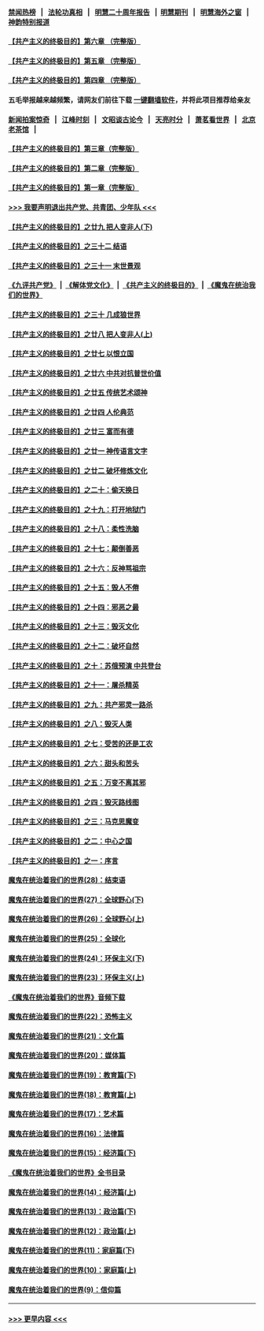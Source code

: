 #### [禁闻热榜](热点新闻.md?=0)  &nbsp;&nbsp;|&nbsp;&nbsp; [法轮功真相](https://github.com/gfw-breaker/truth/blob/master/README.md?=0) &nbsp;&nbsp;|&nbsp;&nbsp; [明慧二十周年报告](https://github.com/gfw-breaker/mh-reports/blob/master/README.md?=0) &nbsp;&nbsp;|&nbsp;&nbsp;[明慧期刊](https://github.com/gfw-breaker/mh-qikan) &nbsp;&nbsp;|&nbsp;&nbsp; [明慧海外之窗](https://github.com/gfw-breaker/mh-news/blob/master/README.md?=0) &nbsp;&nbsp;|&nbsp;&nbsp; [神韵特别报道](https://github.com/gfw-breaker/mh-news/blob/master/shenyun.md?=0)
#### [【共产主义的终极目的】第六章 （完整版）](../pages/nsc422/n11428913.md?t=03041931) 
#### [【共产主义的终极目的】第五章 （完整版）](../pages/nsc422/n11428912.md?t=03041931) 
#### [【共产主义的终极目的】第四章 （完整版）](../pages/nsc422/n11428907.md?t=03041931) 
#### 五毛举报越来越频繁，请网友们前往下载 [一键翻墙软件](https://github.com/gfw-breaker/ssr-accounts)，并将此项目推荐给亲友
#### [新闻拍案惊奇](https://github.com/gfw-breaker/banned-news/blob/master/pages/link4.md) &nbsp;&nbsp;|&nbsp;&nbsp; [江峰时刻](https://github.com/gfw-breaker/banned-news/blob/master/pages/link4.md) &nbsp;&nbsp;|&nbsp;&nbsp; [文昭谈古论今](https://github.com/gfw-breaker/banned-news/blob/master/pages/link4.md) &nbsp;&nbsp;|&nbsp;&nbsp; [天亮时分](https://github.com/gfw-breaker/banned-news/blob/master/pages/link4.md) &nbsp;&nbsp;|&nbsp;&nbsp; [萧茗看世界](https://github.com/gfw-breaker/banned-news/blob/master/pages/link4.md) &nbsp;&nbsp;|&nbsp;&nbsp; [北京老茶馆](https://github.com/gfw-breaker/banned-news/blob/master/pages/link4.md) &nbsp;&nbsp;|&nbsp;&nbsp; 
#### [【共产主义的终极目的】第三章（完整版）](../pages/nsc422/n11428848.md?t=03041931) 
#### [【共产主义的终极目的】第二章（完整版）](../pages/nsc422/n11428831.md?t=03041931) 
#### [【共产主义的终极目的】第一章（完整版）](../pages/nsc422/n11417651.md?t=03041931) 
#### [>>> 我要声明退出共产党、共青团、少年队 <<<](https://github.com/begood0513/goodnews/blob/master/quit/letter.md) 
#### [【共产主义的终极目的】之廿九 把人变非人(下)](../pages/nsc422/n11344140.md?t=03041931) 
#### [【共产主义的终极目的】之三十二 结语](../pages/nsc422/n11360535.md?t=03041931) 
#### [【共产主义的终极目的】之三十一 末世景观](../pages/nsc422/n11351129.md?t=03041931) 
#### [《九评共产党》](https://github.com/begood0513/9ping.md/blob/master/README.md) &nbsp;|&nbsp; [《解体党文化》](../../../../jtdwh.md/blob/master/README.md)  &nbsp;|&nbsp; [《共产主义的终极目的》](../../../../gczydzjmd.md/blob/master/README.md) &nbsp;|&nbsp; [《魔鬼在统治我们的世界》](../../../../mgztzwmdsj.md/blob/master/README.md) 
#### [【共产主义的终极目的】之三十 几成狼世界](../pages/nsc422/n11348280.md?t=03041931) 
#### [【共产主义的终极目的】之廿八 把人变非人(上)](../pages/nsc422/n11340492.md?t=03041931) 
#### [【共产主义的终极目的】之廿七 以恨立国](../pages/nsc422/n11336944.md?t=03041931) 
#### [【共产主义的终极目的】之廿六 中共对抗普世价值](../pages/nsc422/n11324785.md?t=03041931) 
#### [【共产主义的终极目的】之廿五 传统艺术颂神](../pages/nsc422/n11296396.md?t=03041931) 
#### [【共产主义的终极目的】之廿四 人伦典范](../pages/nsc422/n11296397.md?t=03041931) 
#### [【共产主义的终极目的】之廿三 富而有德](../pages/nsc422/n11283598.md?t=03041931) 
#### [【共产主义的终极目的】之廿一 神传语言文字](../pages/nsc422/n11263265.md?t=03041931) 
#### [【共产主义的终极目的】之廿二 破坏修炼文化](../pages/nsc422/n11245728.md?t=03041931) 
#### [【共产主义的终极目的】之二十：偷天换日](../pages/nsc422/n11238846.md?t=03041931) 
#### [【共产主义的终极目的】之十九：打开地狱门](../pages/nsc422/n11206376.md?t=03041931) 
#### [【共产主义的终极目的】之十八：柔性洗脑](../pages/nsc422/n11199994.md?t=03041931) 
#### [【共产主义的终极目的】之十七：颠倒善恶](../pages/nsc422/n11179782.md?t=03041931) 
#### [【共产主义的终极目的】之十六：反神骂祖宗](../pages/nsc422/n11166798.md?t=03041931) 
#### [【共产主义的终极目的】之十五：毁人不倦](../pages/nsc422/n11166792.md?t=03041931) 
#### [【共产主义的终极目的】之十四：邪恶之最](../pages/nsc422/n11150249.md?t=03041931) 
#### [【共产主义的终极目的】之十三：毁灭文化](../pages/nsc422/n11135227.md?t=03041931) 
#### [【共产主义的终极目的】之十二：破坏自然](../pages/nsc422/n11135214.md?t=03041931) 
#### [【共产主义的终极目的】之十：苏俄预演 中共登台](../pages/nsc422/n11118424.md?t=03041931) 
#### [【共产主义的终极目的】之十一：屠杀精英](../pages/nsc422/n11118442.md?t=03041931) 
#### [【共产主义的终极目的】之九：共产邪灵一路杀](../pages/nsc422/n11114139.md?t=03041931) 
#### [【共产主义的终极目的】之八：毁灭人类](../pages/nsc422/n11108503.md?t=03041931) 
#### [【共产主义的终极目的】之七：受苦的还是工农](../pages/nsc422/n11101809.md?t=03041931) 
#### [【共产主义的终极目的】之六：甜头和苦头](../pages/nsc422/n11096971.md?t=03041931) 
#### [【共产主义的终极目的】之五：万变不离其邪](../pages/nsc422/n11091285.md?t=03041931) 
#### [【共产主义的终极目的】之四：毁灭路线图](../pages/nsc422/n11086284.md?t=03041931) 
#### [【共产主义的终极目的】之三：马克思魔变](../pages/nsc422/n11061941.md?t=03041931) 
#### [【共产主义的终极目的】之二：中心之国](../pages/nsc422/n11047728.md?t=03041931) 
#### [【共产主义的终极目的】之一：序言](../pages/nsc422/n11086077.md?t=03041931) 
#### [魔鬼在统治着我们的世界(28)：结束语](../pages/nsc422/n10936246.md?t=03041931) 
#### [魔鬼在统治着我们的世界(27)：全球野心(下)](../pages/nsc422/n10928319.md?t=03041931) 
#### [魔鬼在统治着我们的世界(26)：全球野心(上)](../pages/nsc422/n10900318.md?t=03041931) 
#### [魔鬼在统治着我们的世界(25)：全球化](../pages/nsc422/n10788205.md?t=03041931) 
#### [魔鬼在统治着我们的世界(24)：环保主义(下)](../pages/nsc422/n10695307.md?t=03041931) 
#### [魔鬼在统治着我们的世界(23)：环保主义(上)](../pages/nsc422/n10688613.md?t=03041931) 
#### [《魔鬼在统治着我们的世界》音频下载](../pages/nsc422/n10635553.md?t=03041931) 
#### [魔鬼在统治着我们的世界(22)：恐怖主义](../pages/nsc422/n10614727.md?t=03041931) 
#### [魔鬼在统治着我们的世界(21)：文化篇](../pages/nsc422/n10597706.md?t=03041931) 
#### [魔鬼在统治着我们的世界(20)：媒体篇](../pages/nsc422/n10586579.md?t=03041931) 
#### [魔鬼在统治着我们的世界(19)：教育篇(下)](../pages/nsc422/n10564808.md?t=03041931) 
#### [魔鬼在统治着我们的世界(18)：教育篇(上)](../pages/nsc422/n10526970.md?t=03041931) 
#### [魔鬼在统治着我们的世界(17)：艺术篇](../pages/nsc422/n10499093.md?t=03041931) 
#### [魔鬼在统治着我们的世界(16)：法律篇](../pages/nsc422/n10485969.md?t=03041931) 
#### [魔鬼在统治着我们的世界(15)：经济篇(下)](../pages/nsc422/n10469975.md?t=03041931) 
#### [《魔鬼在统治着我们的世界》全书目录](../pages/nsc422/n10464261.md?t=03041931) 
#### [魔鬼在统治着我们的世界(14)：经济篇(上)](../pages/nsc422/n10457370.md?t=03041931) 
#### [魔鬼在统治着我们的世界(13)：政治篇(下)](../pages/nsc422/n10448270.md?t=03041931) 
#### [魔鬼在统治着我们的世界(12)：政治篇(上)](../pages/nsc422/n10444576.md?t=03041931) 
#### [魔鬼在统治着我们的世界(11)：家庭篇(下)](../pages/nsc422/n10440961.md?t=03041931) 
#### [魔鬼在统治着我们的世界(10)：家庭篇(上)](../pages/nsc422/n10435448.md?t=03041931) 
#### [魔鬼在统治着我们的世界(9)：信仰篇](../pages/nsc422/n10432159.md?t=03041931) 

----
#### [ >>> 更早内容 <<< ](../indexes/nsc422-earlier.md)

